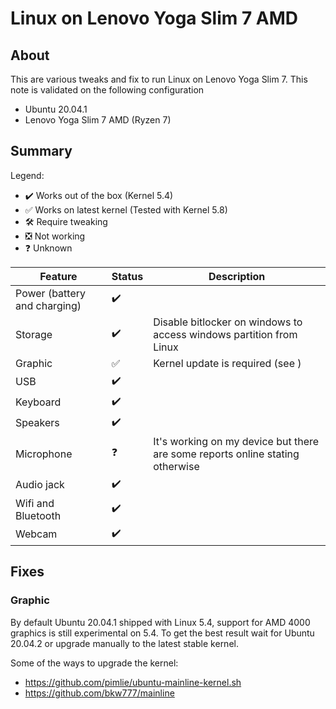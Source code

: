 # Linux on Lenovo Yoga Slim 7 AMD

## About

This are various tweaks and fix to run Linux on Lenovo Yoga Slim 7. This note is validated on the following configuration
- Ubuntu 20.04.1
- Lenovo Yoga Slim 7 AMD (Ryzen 7)

## Summary

Legend:
- :heavy_check_mark: Works out of the box (Kernel 5.4)
- :white_check_mark: Works on latest kernel (Tested with Kernel 5.8)
- :hammer_and_wrench: Require tweaking
- :negative_squared_cross_mark: Not working
- :question: Unknown

| Feature                      | Status             | Description                                                                   |
| ---------------------------- | ------------------ | ----------------------------------------------------------------------------- |
| Power (battery and charging) | :heavy_check_mark: |                                                                               |
| Storage                      | :heavy_check_mark: | Disable bitlocker on windows to access windows partition from Linux           |
| Graphic                      | :white_check_mark: | Kernel update is required (see )                                              |
| USB                          | :heavy_check_mark: |                                                                               |
| Keyboard                     | :heavy_check_mark: |                                                                               |
| Speakers                     | :heavy_check_mark: |                                                                               |
| Microphone                   | :question:         | It's working on my device but there are some reports online stating otherwise |
| Audio jack                   | :heavy_check_mark: |                                                                               |
| Wifi and Bluetooth           | :heavy_check_mark: |                                                                               |
| Webcam                       | :heavy_check_mark: |                                                                               |

## Fixes

### Graphic

By default Ubuntu 20.04.1 shipped with Linux 5.4, support for AMD 4000 graphics is still experimental on 5.4. To get the best result wait for Ubuntu 20.04.2 or upgrade manually to the latest stable kernel.

Some of the ways to upgrade the kernel:
- https://github.com/pimlie/ubuntu-mainline-kernel.sh
- https://github.com/bkw777/mainline

